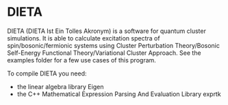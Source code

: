 # DIETA
DIETA (DIETA Ist Ein Tolles Akronym) is a software for quantum cluster simulations.
It is able to calculate excitation spectra of spin/bosonic/fermionic systems using 
Cluster Perturbation Theory/Bosonic Self-Energy Functional Theory/Variational Cluster Approach.
See the examples folder for a few use cases of this program.


To compile DIETA you need:
- the linear algebra library Eigen
- the C++ Mathematical Expression Parsing And Evaluation Library exprtk